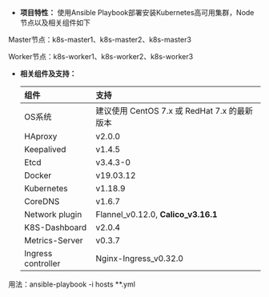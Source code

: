 - **项目特性：** 使用Ansible Playbook部署安装Kubernetes高可用集群，Node节点以及相关组件如下

Master节点：k8s-master1、k8s-master2、k8s-master3

Worker节点：k8s-worker1、k8s-worker2、k8s-worker3

- **相关组件及支持：**

  | **组件**           | **支持**                                       |
  | :----------------- | :--------------------------------------------- |
  | OS系统             | 建议使用 CentOS 7.x 或 RedHat 7.x 的最新版本   |
  | HAproxy            | v2.0.0                                         |
  | Keepalived         | v1.4.5                                         |
  | Etcd               | v3.4.3-0                                       |
  | Docker             | v19.03.12                                      |
  | Kubernetes         | v1.18.9                                        |
  | CoreDNS            | v1.6.7                                         |
  | Network plugin     | Flannel_v0.12.0, **Calico_v3.16.1**            |
  | K8S-Dashboard      | v2.0.4                                         |
  | Metrics-Server     | v0.3.7                                         |
  | Ingress controller | Nginx-Ingress_v0.32.0                          |

用法：ansible-playbook -i hosts **.yml
